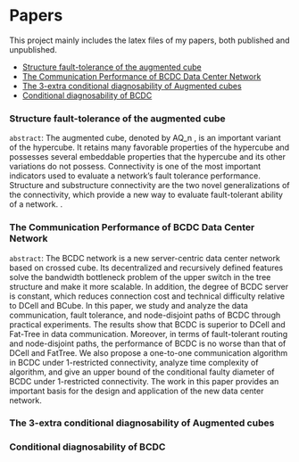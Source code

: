 # Papers

This project mainly includes the latex files of my papers, both published and unpublished.

- [Structure fault-tolerance of the augmented cube](#structure-fault-tolerance-of-the-augmented-cube)
- [The Communication Performance of BCDC Data Center Network](#the-communication-performance-of-bcdc-data-center-network)
- [The 3-extra conditional diagnosability of Augmented cubes](#the-3-extra-conditional-diagnosability-of-augmented-cubes)
- [Conditional diagnosability of BCDC](#conditional-diagnosability-of-bcdc)


### Structure fault-tolerance of the augmented cube


`abstract`:  The augmented cube, denoted by AQ_n , is an important variant of the hypercube. It retains many favorable properties of the hypercube and possesses several embeddable properties that the hypercube and its other variations do not possess. Connectivity is one of the most important indicators used to evaluate a network’s fault tolerance performance. Structure and substructure connectivity are the two novel generalizations of the connectivity, which provide a new way to evaluate fault-tolerant ability of a network. .

### The Communication Performance of BCDC Data Center Network

`abstract`:  The BCDC network is a new server-centric data center network based on crossed cube. Its decentralized and recursively defined features solve the bandwidth bottleneck problem of the upper switch in the tree structure and make it more scalable. In addition, the degree of BCDC server is constant, which reduces connection cost and technical difficulty relative to DCell and BCube. In this paper, we study and analyze the data communication, fault tolerance, and node-disjoint paths of BCDC through practical experiments. The results show that BCDC is superior to DCell and Fat-Tree in data communication. Moreover, in terms of fault-tolerant routing and node-disjoint paths, the performance of BCDC is no worse than that of DCell and FatTree. We also propose a one-to-one communication algorithm in BCDC under 1-restricted connectivity, analyze time complexity of algorithm, and give an upper bound of the conditional faulty diameter of BCDC under 1-restricted connectivity. The work in this paper provides an important basis for the design and application of the new data center network.

### The 3-extra conditional diagnosability of Augmented cubes

### Conditional diagnosability of BCDC

